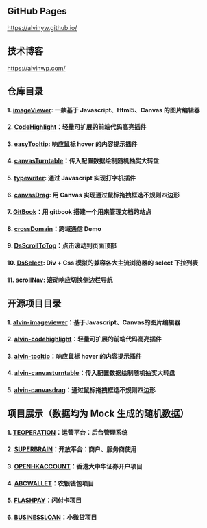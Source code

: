 ﻿## GitHub Pages 

<a target="_blank" href="https://alvinyw.github.io/">https://alvinyw.github.io/</a>

## 技术博客

<a target="_blank" href="https://alvinwp.com/">https://alvinwp.com/</a>

## 仓库目录
#### 1. [imageViewer](https://github.com/Alvinyw/imageViewer): 一款基于 Javascript、Html5、Canvas 的图片编辑器
#### 2. [CodeHighlight](https://github.com/Alvinyw/CodeHighlight)：轻量可扩展的前端代码高亮插件
#### 3. [easyTooltip](https://github.com/Alvinyw/easyTooltip): 响应鼠标 hover 的内容提示插件
#### 4. [canvasTurntable](https://github.com/Alvinyw/canvasTurntable)：传入配置数据绘制随机抽奖大转盘
#### 5. [typewriter](https://github.com/Alvinyw/typewriter): 通过 Javascript 实现打字机插件
#### 6. [canvasDrag](https://github.com/Alvinyw/canvasDrag): 用 Canvas 实现通过鼠标拖拽框选不规则四边形
#### 7. [GitBook](https://github.com/Alvinyw/GitBook)：用 gitbook 搭建一个用来管理文档的站点
#### 8. [crossDomain](https://github.com/Alvinyw/crossDomain)：跨域通信 Demo
#### 9. [DsScrollToTop](https://github.com/Alvinyw/DsScrollToTop)：点击滚动到页面顶部
#### 10. [DsSelect](https://github.com/Alvinyw/DsSelect): Div + Css 模拟的兼容各大主流浏览器的 select 下拉列表
#### 11. [scrollNav](https://github.com/Alvinyw/scrollNav): 滚动响应切换侧边栏导航

## 开源项目目录
#### 1. [alvin-imageviewer](https://www.npmjs.com/package/alvin-imageviewer)：基于Javascript、Canvas的图片编辑器
#### 2. [alvin-codehighlight](https://www.npmjs.com/package/alvin-codehighlight)：轻量可扩展的前端代码高亮插件
#### 3. [alvin-tooltip](https://www.npmjs.com/package/alvin-tooltip)：响应鼠标 hover 的内容提示插件
#### 4. [alvin-canvasturntable](https://www.npmjs.com/package/alvin-canvasturntable)：传入配置数据绘制随机抽奖大转盘
#### 5. [alvin-canvasdrag](https://www.npmjs.com/package/alvin-canvasdrag)：通过鼠标拖拽框选不规则四边形

## 项目展示（数据均为 Mock 生成的随机数据）
#### 1. [TEOPERATION](https://alvinyw.github.io/Blog/TEOPERATION/#)：运营平台：后台管理系统
#### 2. [SUPERBRAIN](https://alvinyw.github.io/Blog/SUPERBRAIN/#)：开放平台：商户、服务商使用
#### 3. [OPENHKACCOUNT](https://alvinyw.github.io/Blog/OPENHKACCOUNT/#)：香港大中华证券开户项目
#### 4. [ABCWALLET](https://alvinyw.github.io/Blog/ABCWALLET/#)：农银钱包项目
#### 5. [FLASHPAY](https://alvinyw.github.io/Blog/FLASHPAY/#)：闪付卡项目
#### 6. [BUSINESSLOAN](https://alvinyw.github.io/Blog/BUSINESSLOAN/#)：小微贷项目